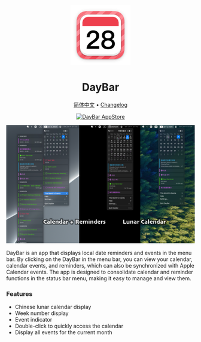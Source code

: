 <div align="center">
  <br />
  <br />
  <img src="./assets/logo.png" width="160" height="160">
  <h1>
    DayBar
  </h1>
  <!--rehype:style=border: 0;-->
  <p>
    <a href="./README.zh.md">简体中文</a> • 
    <a href="https://github.com/jaywcjlove/daybar/releases">Changelog</a>
  </p>
  <p>
    <a target="_blank" href="https://apps.apple.com/app/daybar/6739052447" title="DayBar for macOS">
      <img alt="DayBar AppStore" src="https://jaywcjlove.github.io/sb/download/macos.svg" height="51">
    </a>
  </p>
</div>

![DayBar 1](./assets/screenshots-1.png)

DayBar is an app that displays local date reminders and events in the menu bar. By clicking on the DayBar in the menu bar, you can view your calendar, calendar events, and reminders, which can also be synchronized with Apple Calendar events. The app is designed to consolidate calendar and reminder functions in the status bar menu, making it easy to manage and view them.

### Features

- Chinese lunar calendar display  
- Week number display  
- Event indicator  
- Double-click to quickly access the calendar  
- Display all events for the current month  